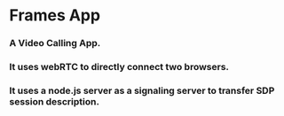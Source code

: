 # Frames App 
### A Video Calling App.
### It uses webRTC to directly connect two browsers.
### It uses a node.js server as a signaling server to transfer SDP session description.